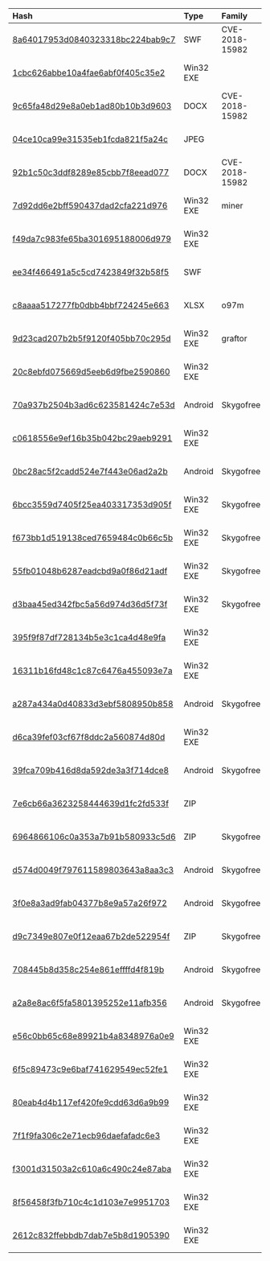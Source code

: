 |Hash|Type|Family|Frist_Seen|Name|
|:--|:--|:--|:--|:--|
|[8a64017953d0840323318bc224bab9c7](https://www.virustotal.com/gui/file/8a64017953d0840323318bc224bab9c7)|SWF|CVE-2018-15982|2018-12-25 12:17:25|swf_exploit|
|[1cbc626abbe10a4fae6abf0f405c35e2](https://www.virustotal.com/gui/file/1cbc626abbe10a4fae6abf0f405c35e2)|Win32 EXE||2018-11-30 06:24:45|backup.exe|
|[9c65fa48d29e8a0eb1ad80b10b3d9603](https://www.virustotal.com/gui/file/9c65fa48d29e8a0eb1ad80b10b3d9603)|DOCX|CVE-2018-15982|2018-11-29 10:10:13|/media/freddie/Seagate Expansion Drive/aptmalware/SampleLibraryAUG2019/CVE-2018-15982/33.bin|
|[04ce10ca99e31535eb1fcda821f5a24c](https://www.virustotal.com/gui/file/04ce10ca99e31535eb1fcda821f5a24c)|JPEG||2018-11-29 08:18:37|scan042.jpg|
|[92b1c50c3ddf8289e85cbb7f8eead077](https://www.virustotal.com/gui/file/92b1c50c3ddf8289e85cbb7f8eead077)|DOCX|CVE-2018-15982|2018-11-29 08:01:39|/media/freddie/Seagate Expansion Drive/aptmalware/SampleLibraryAUG2019/CVE-2018-15982/22.bin|
|[7d92dd6e2bff590437dad2cfa221d976](https://www.virustotal.com/gui/file/7d92dd6e2bff590437dad2cfa221d976)|Win32 EXE|miner|2018-10-03 21:59:17|c2a827cd8aefa54fb2f91b0f767292d9|
|[f49da7c983fe65ba301695188006d979](https://www.virustotal.com/gui/file/f49da7c983fe65ba301695188006d979)|Win32 EXE||2018-08-27 05:21:49|76a3e546ada90fb71192d48edbe0d9092c2a94bb.exe|
|[ee34f466491a5c5cd7423849f32b58f5](https://www.virustotal.com/gui/file/ee34f466491a5c5cd7423849f32b58f5)|SWF||2018-06-01 05:38:37|ee34f466491a5c5cd7423849f32b58f5.virus|
|[c8aaaa517277fb0dbb4bbf724245e663](https://www.virustotal.com/gui/file/c8aaaa517277fb0dbb4bbf724245e663)|XLSX|o97m|2018-05-31 19:46:54|c8aaaa517277fb0dbb4bbf724245e663.virus|
|[9d23cad207b2b5f9120f405bb70c295d](https://www.virustotal.com/gui/file/9d23cad207b2b5f9120f405bb70c295d)|Win32 EXE|graftor|2018-03-18 06:58:17|9dfc7e78892a9f18d2d15adbfa52cda379ddd963.exe|
|[20c8ebfd075669d5eeb6d9fbe2590860](https://www.virustotal.com/gui/file/20c8ebfd075669d5eeb6d9fbe2590860)|Win32 EXE||2018-03-18 06:57:05| |
|[70a937b2504b3ad6c623581424c7e53d](https://www.virustotal.com/gui/file/70a937b2504b3ad6c623581424c7e53d)|Android|Skygofree|2018-02-19 00:02:31|/home/spot/Desktop/2ndCodeGraphsExtension/Dataset/Malicious/Apps/9722d16ec5d19edca0c6f53ba7d5ca2df650fd6892ed5c2a7b279b2299487b0a|
|[c0618556e9ef16b35b042bc29aeb9291](https://www.virustotal.com/gui/file/c0618556e9ef16b35b042bc29aeb9291)|Win32 EXE||2018-02-10 14:32:50|Statement of the Saharawi government.exe|
|[0bc28ac5f2cadd524e7f443e06ad2a2b](https://www.virustotal.com/gui/file/0bc28ac5f2cadd524e7f443e06ad2a2b)|Android|Skygofree|2018-01-22 11:02:02|0bc28ac5f2cadd524e7f443e06ad2a2b.virus|
|[6bcc3559d7405f25ea403317353d905f](https://www.virustotal.com/gui/file/6bcc3559d7405f25ea403317353d905f)|Win32 EXE|Skygofree|2018-01-17 15:14:51|6bcc3559d7405f25ea403317353d905f.virus|
|[f673bb1d519138ced7659484c0b66c5b](https://www.virustotal.com/gui/file/f673bb1d519138ced7659484c0b66c5b)|Win32 EXE|Skygofree|2018-01-17 15:08:52|f673bb1d519138ced7659484c0b66c5b.virus|
|[55fb01048b6287eadcbd9a0f86d21adf](https://www.virustotal.com/gui/file/55fb01048b6287eadcbd9a0f86d21adf)|Win32 EXE|Skygofree|2018-01-17 14:59:09|55fb01048b6287eadcbd9a0f86d21adf.virus|
|[d3baa45ed342fbc5a56d974d36d5f73f](https://www.virustotal.com/gui/file/d3baa45ed342fbc5a56d974d36d5f73f)|Win32 EXE|Skygofree|2018-01-17 14:32:07|d3baa45ed342fbc5a56d974d36d5f73f.virus|
|[395f9f87df728134b5e3c1ca4d48e9fa](https://www.virustotal.com/gui/file/395f9f87df728134b5e3c1ca4d48e9fa)|Win32 EXE||2018-01-17 14:26:12|395f9f87df728134b5e3c1ca4d48e9fa.virus|
|[16311b16fd48c1c87c6476a455093e7a](https://www.virustotal.com/gui/file/16311b16fd48c1c87c6476a455093e7a)|Win32 EXE||2018-01-17 14:20:52|16311b16fd48c1c87c6476a455093e7a.virus|
|[a287a434a0d40833d3ebf5808950b858](https://www.virustotal.com/gui/file/a287a434a0d40833d3ebf5808950b858)|Android|Skygofree|2017-11-28 09:20:57|a287a434a0d40833d3ebf5808950b858.virus|
|[d6ca39fef03cf67f8ddc2a560874d80d](https://www.virustotal.com/gui/file/d6ca39fef03cf67f8ddc2a560874d80d)|Win32 EXE||2017-10-16 18:31:03|E:/virussign/malware/new_request/20171024/d6ca39fef03cf67f8ddc2a560874d80d.vir|
|[39fca709b416d8da592de3a3f714dce8](https://www.virustotal.com/gui/file/39fca709b416d8da592de3a3f714dce8)|Android|Skygofree|2017-10-03 18:42:03|Skygofree_exploits.zip|
|[7e6cb66a3623258444639d1fc2fd533f](https://www.virustotal.com/gui/file/7e6cb66a3623258444639d1fc2fd533f)|ZIP||2017-03-08 23:55:20|7e6cb66a3623258444639d1fc2fd533f.virus|
|[6964866106c0a353a7b91b580933c5d6](https://www.virustotal.com/gui/file/6964866106c0a353a7b91b580933c5d6)|ZIP|Skygofree|2017-03-08 23:55:19|6964866106c0a353a7b91b580933c5d6.virus|
|[d574d0049f797611589803643a8aa3c3](https://www.virustotal.com/gui/file/d574d0049f797611589803643a8aa3c3)|Android|Skygofree|2017-01-20 05:22:37|d574d0049f797611589803643a8aa3c3.virus|
|[3f0e8a3ad9fab04377b8e9a57a26f972](https://www.virustotal.com/gui/file/3f0e8a3ad9fab04377b8e9a57a26f972)|Android|Skygofree|2016-11-24 04:00:49|3f0e8a3ad9fab04377b8e9a57a26f972.virus|
|[d9c7349e807e0f12eaa67b2de522954f](https://www.virustotal.com/gui/file/d9c7349e807e0f12eaa67b2de522954f)|ZIP|Skygofree|2016-11-24 00:09:53|d9c7349e807e0f12eaa67b2de522954f.virus|
|[708445b8d358c254e861effffd4f819b](https://www.virustotal.com/gui/file/708445b8d358c254e861effffd4f819b)|Android|Skygofree|2016-11-23 20:08:58|708445b8d358c254e861effffd4f819b_Skygofree_pe.jar|
|[a2a8e8ac6f5fa5801395252e11afb356](https://www.virustotal.com/gui/file/a2a8e8ac6f5fa5801395252e11afb356)|Android|Skygofree|2016-11-02 10:33:00|a2a8e8ac6f5fa5801395252e11afb356.virus|
|[e56c0bb65c68e89921b4a8348976a0e9](https://www.virustotal.com/gui/file/e56c0bb65c68e89921b4a8348976a0e9)|Win32 EXE||2016-08-05 07:45:02|c:\!!Prace\!!To_do\e56c0bb65c68e89921b4a8348976a0e9|
|[6f5c89473c9e6baf741629549ec52fe1](https://www.virustotal.com/gui/file/6f5c89473c9e6baf741629549ec52fe1)|Win32 EXE||2016-01-30 00:56:34| |
|[80eab4d4b117ef420fe9cdd63d6a9b99](https://www.virustotal.com/gui/file/80eab4d4b117ef420fe9cdd63d6a9b99)|Win32 EXE||2015-11-24 14:54:54|D:\work\download\______samplesreview\samplesnew\Samples\e85c2eab4c9eea8d0c99e58199f313ca4e1d1735|
|[7f1f9fa306c2e71ecb96daefafadc6e3](https://www.virustotal.com/gui/file/7f1f9fa306c2e71ecb96daefafadc6e3)|Win32 EXE||2015-09-09 01:24:46| |
|[f3001d31503a2c610a6c490c24e87aba](https://www.virustotal.com/gui/file/f3001d31503a2c610a6c490c24e87aba)|Win32 EXE||2015-09-09 01:24:22| |
|[8f56458f3fb710c4c1d103e7e9951703](https://www.virustotal.com/gui/file/8f56458f3fb710c4c1d103e7e9951703)|Win32 EXE||2015-09-09 01:24:17| |
|[2612c832ffebbdb7dab7e5b8d1905390](https://www.virustotal.com/gui/file/2612c832ffebbdb7dab7e5b8d1905390)|Win32 EXE||2015-09-09 01:24:06|C:\gwhCUd\1DzCsDm6\i1YypTo.fon|
